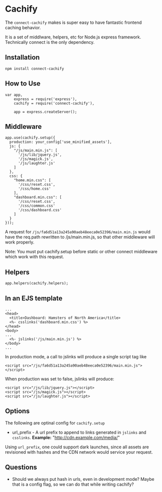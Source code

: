 # Cachify #
The ``connect-cachify`` makes is super easy to have fantastic frontend caching behavior.

It is a set of middlware, helpers, etc for Node.js express framework. Technically connect is the only dependency.

## Installation ##

    npm install connect-cachify

## How to Use ##

    var app,
        express = require('express'),
        cachify = require('connect-cachify'),

        app = express.createServer();

## Middleware ##

    app.use(cachify.setup({
      production: your_config['use_minified_assets'],
      js: {
        "/js/main.min.js": [
          '/js/lib/jquery.js',
          '/js/magick.js',
          '/js/laughter.js'
        ]
      },
      css: {
        "home.min.css": [
          '/css/reset.css',
          '/css/home.css'
        ],
        "dashboard.min.css": [
          '/css/reset.css',
          '/css/common.css'
          '/css/dashboard.css'
        ]
      }      
    }));

A request for ``/js/fa6d51a13a245a90aeb48eeca0e52396/main.min.js`` would have the req.path rewritten to /js/main.min.js, so that other middleware will work properly.

Note: You must put cachify.setup before static or other connect middleware which work with this request.

## Helpers

    app.helpers(cachify.helpers);

## In an EJS template

    ...
    <head>
      <title>Dashboard: Hamsters of North America</title>
      <%- csslinks('dashboard.min.css') %>
    </head>
    <body>
    ...
      <%- jslinks('/js/main.min.js') %>
    </body>
    ...

In production mode, a call to jslinks will produce a single script tag like

    <script src="/js/fa6d51a13a245a90aeb48eeca0e52396/main.min.js"></script>

When production was set to false, jslinks will produce:

    <script src="/js/lib/jquery.js"></script>
    <script src="/js/magick.js"></script>
    <script src="/js/laughter.js"></script>

## Options ##
The following are optinal config for ``cachify.setup``

* url_prefix - A url prefix to append to links generated in ``jslinks`` and ``csslinks``. **Example:** "http://cdn.example.com/media/"

Using ``url_prefix``, one could support dark launches, since all assets are revisioned with hashes and the CDN network would service your request.

## Questions ##

* Should we always put hash in urls, even in development mode? Maybe that is a config flag, so we can do that while writing cachify?